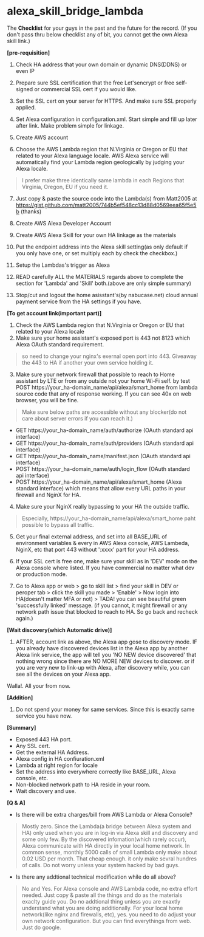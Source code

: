 # alexa_skill_bridge_lambda
The **Checklist** for your guys in the past and the future for the record.
(If you don't pass thru below checklist any of bit, you cannot get the own Alexa skill link.)


**[pre-requisition]**
1. Check HA address that your own domain or dynamic DNS(DDNS) or even IP
2. Prepare sure SSL certification that the free Let'sencrypt or free self-signed or commercial SSL cert if you would like.
3. Set the SSL cert on your server for HTTPS. And make sure SSL properly applied.

4. Set Alexa configuration in configuration.xml. Start simple and fill up later after link. Make problem simple for linkage.

5. Create AWS account
6. Choose the AWS Lambda region that N.Virginia or Oregon or EU that related to your Alexa language locale. AWS Alexa service will automatically find your Lambda region geologically by judging your Alexa locale.
 > I prefer make three identically same lambda in each Regions that Virginia, Oregon, EU if you need it.
7. Just copy & paste the source code into the Lambda(s) from Matt2005 at https://gist.github.com/matt2005/744b5ef548cc13d88d0569eea65f5e5b (thanks)

8. Create AWS Alexa Developer Account
9. Create AWS Alexa Skill for your own HA linkage as the materials
10. Put the endpoint address into the Alexa skill setting(as only default if you only have one, or set multiply each by check the checkbox.)

11. Setup the Lambdas's trigger as Alexa

12. READ carefully ALL the MATERIALS regards above to complete the section for 'Lambda' and 'Skill' both.(above are only simple summary)

13. Stop/cut and logout the home asisstant's(by nabucase.net) cloud annual payment service from the HA settings if you have.



**[To get account link(important part)]**
1. Check the AWS Lambda region that N.Virginia or Oregon or EU that related to your Alexa locale
2. Make sure your home assistant's exposed port is 443 not 8123 which Alexa OAuth standard requirement.
 > so need to change your nginx's exernal open port into 443. Giveaway the 443 to HA if another your own service holding it.
3. Make sure your network firewall that possible to reach to Home assistant by LTE or from any outside not your home Wi-Fi self.
 by test POST https://your_ha-domain_name/api/alexa/smart_home from lambda source code that any of response working. If you can see 40x on web browser, you will be fine.
 > Make sure below paths are accessible without any blocker(do not care about server errors if you can reach it.)
  - GET https://your_ha-domain_name/auth/authorize (OAuth standard api interface)
  - GET https://your_ha-domain_name/auth/providers (OAuth standard api interface)
  - GET https://your_ha-domain_name/manifest.json (OAuth standard api interface)
  - POST https://your_ha-domain_name/auth/login_flow (OAuth standard api interface)
  - POST https://your_ha-domain_name/api/alexa/smart_home (Alexa standard interface)
  which means that allow every URL paths in your firewall and NginX for HA.

4. Make sure your NginX really bypassing to your HA the outside traffic.
 > Especially, https://your_ha-domain_name/api/alexa/smart_home paht possible to bypass all traffic.

5. Get your final external address, and set into all BASE_URL of environment variables & every in AWS Alexa console, AWS Lambeda, NginX, etc that port 443 without ':xxxx' part for your HA address.

6. If your SSL cert is free one, make sure your skill as in 'DEV' mode on the Alexa console where listed. If you have commercial no matter what dev or production mode.

7. Go to Alexa app or web > go to skill list > find your skill in DEV or peroper tab > click the skill you made > 'Enable' > Now login into HA(doesn't matter MFA or not) > TADA! you can see beautiful green 'successfully linked' message.
(if you cannot, it might firewall or any network path issue that blocked to reach to HA. So go back and recheck again.)



**[Wait discovery(which Automatic drive)]**
1. AFTER, account link as above, the Alexa app gose to discovery mode.
IF you already have discovered devices list in the Alexa app by another Alexa link service,
the app will tell you 'NO NEW device discovered' that nothing wrong since there are NO MORE NEW devices to discover.
or
if you are very new to link-up with Alexa, after discovery while, you can see all the devices on your Alexa app.

Walla!. All your from now.



**[Addition]**
1. Do not spend your money for same services. Since this is exactly same service you have now.



**[Summary]**
- Exposed 443 HA port.
- Any SSL cert.
- Get the external HA Address.
- Alexa config in HA confiuration.xml
- Lambda at right region for locale
- Set the address into everywhere correctly like BASE_URL, Alexa console, etc.
- Non-blocked network path to HA reside in your room.
- Wait discovery and use.



**[Q & A]**
- Is there will be extra charges/bill from AWS Lambda or Alexa Console?
 > Mostly zero. Since the Lambda(a bridge between Alexa system and HA) only used when you are in log-in via Alexa skill
 > and discovery and some only few.
 > By the discovered infomation(which rarely occur), Alexa communicate with HA directly in your local home network.
 > In common sense, monthly 5000 calls of small Lambda only make about 0.02 USD per month. That cheap enough. 
 > it only make sevral hundres of calls. Do not worry unless your system hacked by bad guys.
- Is there any addtional technical modification while do all above?
 > No and Yes.
 > For Alexa console and AWS Lambda code, no extra effort needed. Just copy & paste all the things and do as the materials exaclty guide you. Do no addtional thing unless you are exaxtly understand what you are doing additionally.
 > For your local home network(like nginx and firewalls, etc), yes. you need to do adjust your own network configuration. But you can find everythings from web. Just do google.

